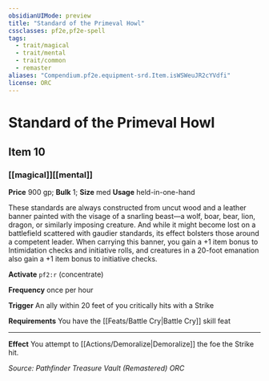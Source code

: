 ```yaml
---
obsidianUIMode: preview
title: "Standard of the Primeval Howl"
cssclasses: pf2e,pf2e-spell
tags:
  - trait/magical
  - trait/mental
  - trait/common
  - remaster
aliases: "Compendium.pf2e.equipment-srd.Item.isWSWeuJR2cYVdfi"
license: ORC
---
```

# Standard of the Primeval Howl
## Item 10
### [[magical]][[mental]]


**Price** 900 gp; 
**Bulk** 1; **Size** med
**Usage** held-in-one-hand

These standards are always constructed from uncut wood and a leather banner painted with the visage of a snarling beast—a wolf, boar, bear, lion, dragon, or similarly imposing creature. And while it might become lost on a battlefield scattered with gaudier standards, its effect bolsters those around a competent leader. When carrying this banner, you gain a +1 item bonus to Intimidation checks and initiative rolls, and creatures in a 20-foot emanation also gain a +1 item bonus to initiative checks.

**Activate** `pf2:r` (concentrate)

**Frequency** once per hour

**Trigger** An ally within 20 feet of you critically hits with a Strike

**Requirements** You have the [[Feats/Battle Cry|Battle Cry]] skill feat

* * *

**Effect** You attempt to [[Actions/Demoralize|Demoralize]] the foe the Strike hit.

*Source: Pathfinder Treasure Vault (Remastered)*
*ORC*